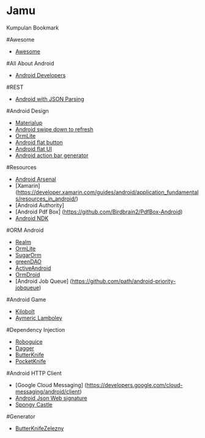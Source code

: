# Jamu
Kumpulan Bookmark 

#Awesome
- [Awesome](https://github.com/sindresorhus/awesome)

#All About Android
- [Android Developers](https://developer.android.com/index.html)

#REST
- [Android with JSON Parsing](http://www.learn2crack.com/2013/10/android-asynctask-json-parsing-example.html)


#Android Design
- [Materialup](https://www.materialup.com/)
- [Android swipe down to refresh](http://www.androidhive.info/2015/05/android-swipe-down-to-refresh-listview-tutorial/)
- [OrmLite](http://ormlite.com/sqlite_java_android_orm.shtml)
- [Android flat button](https://github.com/makovkastar/FloatingActionButton)
- [Android flat UI](https://github.com/eluleci/FlatUI)
- [Android action bar generator](http://jgilfelt.github.io/android-actionbarstylegenerator/)

#Resources
- [Android Arsenal](https://android-arsenal.com/)
- [Xamarin] (https://developer.xamarin.com/guides/android/application_fundamentals/resources_in_android/)
- [Android Authority] 
- [Android Pdf Box] (https://github.com/Birdbrain2/PdfBox-Android)
- [Android NDK](https://developer.android.com/ndk/downloads/index.html)

#ORM Android
- [Realm](https://realm.io/docs/java/latest/)
- [OrmLite](http://ormlite.com/sqlite_java_android_orm.shtml)
- [SugarOrm](http://satyan.github.io/sugar/index.html)
- [greenDAO](http://greendao-orm.com/)
- [ActiveAndroid](http://www.activeandroid.com/)
- [OrmDroid](http://roscopeco.github.io/ormdroid/)
- [Android Job Queue] (https://github.com/path/android-priority-jobqueue)

#Android Game
- [Kilobolt](http://www.kilobolt.com/)
- [Aymeric Lamboley](http://www.aymericlamboley.fr/)

#Dependency Injection
- [Roboguice](https://github.com/roboguice/roboguice)
- [Dagger](http://square.github.io/dagger/)
- [ButterKnife](http://jakewharton.github.io/butterknife/)
- [PocketKnife](https://github.com/hansenji/pocketknife)

#Android HTTP Client
- [Google Cloud Messaging] (https://developers.google.com/cloud-messaging/android/client)
- [Android Json Web signature](https://github.com/jwtk/jjwt)
- [Spongy Castle](https://rtyley.github.io/spongycastle/)

#Generator
- [ButterKnifeZelezny](https://github.com/avast/android-butterknife-zelezny)
